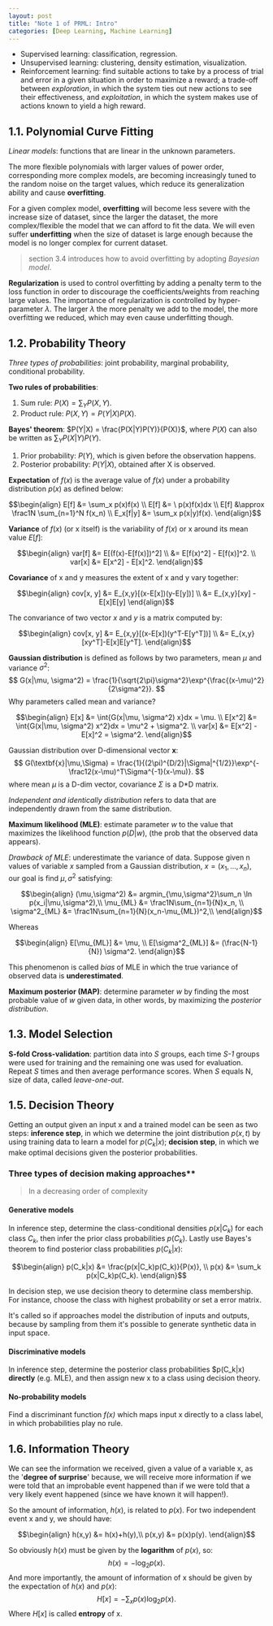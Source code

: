 ```yaml
---
layout: post
title: "Note 1 of PRML: Intro"
categories: [Deep Learning, Machine Learning]
---
```


- Supervised learning: classification, regression.
- Unsupervised learning: clustering, density estimation, visualization.
- Reinforcement learning: find suitable actions to take by a process of trial and error in a given situation in order to maximize a reward; a trade-off between *exploration*, in which the system ties out new actions to see their effectiveness, and *exploitation*, in which the system makes use of actions known to yield a high reward.

## 1.1. Polynomial Curve Fitting

*Linear models*: functions that are linear in the unknown parameters.

The more flexible polynomials with larger values of power order, corresponding more complex models, are becoming increasingly tuned to the random noise on the target values, which reduce its generalization ability and cause **overfitting**.

For a given complex model, **overfitting** will become less severe with the increase size of dataset, since the larger the dataset, the more complex/flexible the model that we can afford to fit the data. We will even suffer **underfitting** when the size of dataset is large enough because the model is no longer complex for current dataset.
> section 3.4 introduces how to avoid overfitting by adopting *Bayesian model*.

**Regularization** is used to control overfitting by adding a penalty term to the loss function in order to discourage the coefficients/weights from reaching large values. The importance of regularization is controlled by hyper-parameter $\lambda$. The larger $\lambda$ the more penalty we add to the model, the more overfitting we reduced, which may even cause underfitting though.

## 1.2. Probability Theory

*Three types of probabilities*: joint probability, marginal probability, conditional probability.

**Two rules of probabilities**:

1. Sum rule: $P(X) = \sum_Y P(X, Y)$.
2. Product rule: $P(X, Y) = P(Y|X)P(X)$.

**Bayes' theorem**: $P(Y|X) = \frac{P(X|Y)P(Y)}{P(X)}$, where $P(X)$ can also be written as $\sum_Y P(X|Y)P(Y)$.
1. Prior probability: $P(Y)$, which is given before the observation happens.
2. Posterior probability: $P(Y|X)$, obtained after X is observed.

**Expectation** of $f(x)$ is the average value of $f(x)$ under a probability distribution $p(x)$ as defined below:

$$\begin{align}
E[f] &= \sum_x p(x)f(x) \\
E[f] &= \ p(x)f(x)dx    \\
E[f] &\approx \frac1N \sum_{n=1}^N f(x_n) \\
E_x[f|y] &= \sum_x p(x|y)f(x).
\end{align}$$

**Variance** of $f(x)$ (or x itself) is the variability of $f(x)$ or x around its mean value $E[f]$:

$$\begin{align}
var[f] &= E[(f(x)-E[f(x)])^2] \\
​       &= E[f(x)^2] - E[f(x)]^2. \\
var[x] &= E[x^2] - E[x]^2.
\end{align}$$

**Covariance** of x and y measures the extent of x and y vary together:

$$\begin{align}
cov[x, y] &= E_{x,y}[(x-E[x])(y-E[y])] \\
​          &= E_{x,y}[xy] - E[x]E[y]
\end{align}$$

The convariance of two vector $\textit{x}$ and $\textit{y}$ is a matrix computed by:

$$\begin{align}
cov[x, y] &= E_{x,y}[(x-E[x])(y^T-E[y^T])] \\
​          &= E_{x,y}[xy^T]-E[x]E[y^T].
\end{align}​$$

**Gaussian distribution** is defined as follows by two parameters, mean $\mu$ and variance $\sigma^2$:
$$
G(x|\mu, \sigma^2) = \frac{1}{\sqrt{2\pi}\sigma^2}\exp^{\frac{(x-\mu)^2}{2\sigma^2}}.
$$
Why parameters called mean and variance?

$$\begin{align}
E[x] &= \int{G(x|\mu, \sigma^2) x}dx = \mu. \\
E[x^2] &= \int{G(x|\mu, \sigma^2) x^2}dx = \mu^2 + \sigma^2. \\
var[x] &= E[x^2] - E[x]^2 = \sigma^2.
\end{align}$$

Gaussian distribution over D-dimensional vector $\textbf{x}$:
$$
G(\textbf{x}|\mu,\Sigma) = \frac{1}{(2\pi)^{D/2}|\Sigma|^{1/2}}\exp^{-\frac12(x-\mu)^T\Sigma^{-1}(x-\mu)}.
$$
where mean $\mu$ is a D-dim vector, covariance $\Sigma$ is a D*D matrix.

*Independent and identically distribution* refers to data that are independently drawn from the same distribution.

**Maximum likelihood (MLE)**: estimate parameter $w$ to the value that maximizes the likelihood function $p(D|w)$, (the prob that the observed data appears).

*Drawback of MLE*: underestimate the variance of data. Suppose given n values of variable *x* sampled from a Gaussian distribution, $x=(x_1,...,x_n)$, our goal is find $\mu, \sigma^2$ satisfying:

$$\begin{align}
(\mu,\sigma^2) &= argmin_{\mu,\sigma^2}\sum_n \ln p(x_i|\mu,\sigma^2),\\
\mu_{ML} &= \frac1N\sum_{n=1}{N}x_n, \\
\sigma^2_{ML} &= \frac1N\sum_{n=1}{N}(x_n-\mu_{ML})^2,\\
\end{align}$$

Whereas

$$\begin{align}
E[\mu_{ML}] &= \mu, \\
E[\sigma^2_{ML}] &= (\frac{N-1}{N}) \sigma^2.
\end{align}$$

This phenomenon is called *bias* of MLE in which the true variance of observed data is **underestimated**.

**Maximum posterior (MAP)**: determine parameter $w$ by finding the most probable value of $w$ given data, in other words, by maximizing the *posterior distribution*.

## 1.3. Model Selection

**S-fold Cross-validation**: partition data into *S* groups, each time  *S-1* groups were used for training and the remaining one was used for evaluation. Repeat *S* times and then average performance scores. When *S* equals N, size of data, called *leave-one-out*.

## 1.5. Decision Theory

Getting an output given an input x and a trained model can be seen as two steps: **inference step**, in which we determine the joint distribution $p(x, t)$ by using training data to learn a model for $p(C_k|x)$; **decision step**, in which we make optimal decisions given the posterior probabilities.

### Three types of decision making approaches**
> In a decreasing order of complexity

#### Generative models

In inference step, determine the class-conditional densities $p(x|C_k)$ for each class $C_k$, then infer the prior class probabilities $p(C_k)$. Lastly use Bayes's theorem to find posterior class probabilities $p(C_k|x)$:

$$\begin{align}
p(C_k|x) &= \frac{p(x|C_k)p(C_k)}{P(x)}, \\
p(x) &= \sum_k p(x|C_k)p(C_k).
\end{align}$$

In decision step, we use decision theory to determine class membership. For instance, choose the class with highest probability or set a error matrix.

It's called so if approaches model the distribution of inputs and outputs, because by sampling from them it's possible to generate synthetic data in input space.

#### Discriminative models

In inference step, determine the posterior class probabilities $p(C_k|x) **directly** (e.g. MLE), and then assign new x to a class using decision theory.

#### No-probability models

Find a discriminant function *f(x)* which maps input x directly to a class label, in which probabilities play no rule.

## 1.6. Information Theory

We can see the information we received, given a value of a variable x, as the '**degree of surprise**' because, we will receive more information if we were told that an improbable event happened than if we were told that a very likely event happened (since we have known it will happen!).

So the amount of information, $h(x)$, is related to $p(x)$. For two independent event x and y, we should have:

$$\begin{align}
h(x,y) &= h(x)+h(y),\\
p(x,y) &= p(x)p(y).
\end{align}$$

So obviously $h(x)$ must be given by the **logarithm** of $p(x)$, so:
$$
h(x) = -\log_2p(x).
$$
And more importantly, the amount of information of x should be given by the expectation of $h(x)$ and $p(x)$:
$$
H[x] = -\sum_x p(x)\log_2p(x).
$$
Where $H[x]​$ is called **entropy** of x.